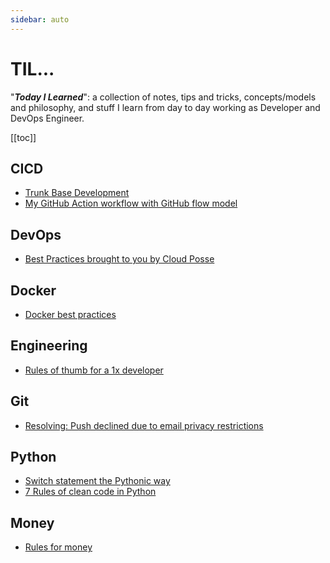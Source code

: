 ```yaml
---
sidebar: auto
---
```


# TIL...

"***Today I Learned***": a collection of notes, tips and tricks, concepts/models and philosophy, and stuff I learn from day to day working as Developer and DevOps Engineer.

[[toc]]

## CICD

* [Trunk Base Development](./cicd/1.md)
* [My GitHub Action workflow with GitHub flow model](./cicd/2.md)

## DevOps

* [Best Practices brought to you by Cloud Posse](./devops/1.md)

## Docker

* [Docker best practices](./docker/1.md)

## Engineering

* [Rules of thumb for a 1x developer](./engineering/1.md)

## Git

* [Resolving: Push declined due to email privacy restrictions](./git/1.md)

## Python

* [Switch statement the Pythonic way](./python/1.md)
* [7 Rules of clean code in Python](./python/2.md)

## Money

* [Rules for money](./money/1.md)
